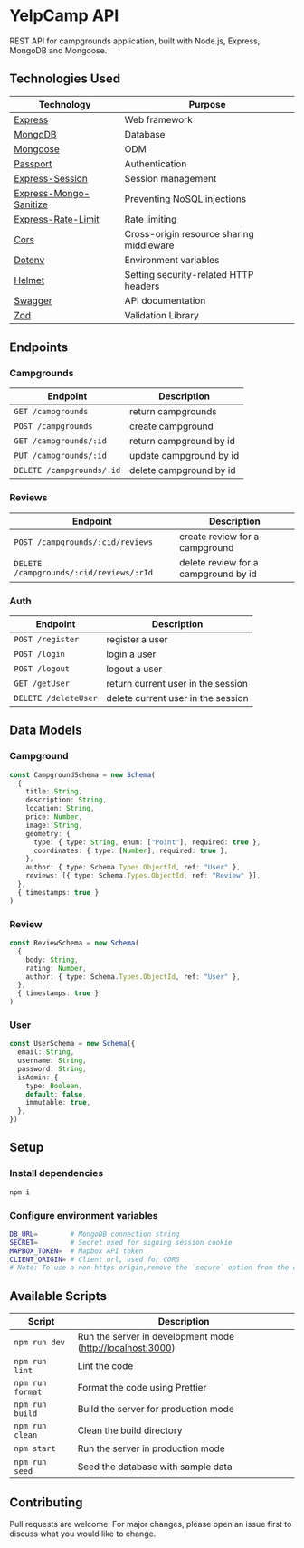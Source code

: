 # YelpCamp API

REST API for campgrounds application, built with Node.js, Express, MongoDB and Mongoose.

## Technologies Used

| Technology                                                                     | Purpose                                  |
| ------------------------------------------------------------------------------ | ---------------------------------------- |
| [Express](http://expressjs.com/)                                               | Web framework                            |
| [MongoDB](https://mongodb.com/)                                                | Database                                 |
| [Mongoose](https://mongoosejs.com/)                                            | ODM                                      |
| [Passport](http://passportjs.org/)                                             | Authentication                           |
| [Express-Session](https://npmjs.com/package/express-session)                   | Session management                       |
| [Express-Mongo-Sanitize](https://www.npmjs.com/package/express-mongo-sanitize) | Preventing NoSQL injections              |
| [Express-Rate-Limit](https://www.npmjs.com/package/express-rate-limit)         | Rate limiting                            |
| [Cors](https://npmjs.com/package/cors)                                         | Cross-origin resource sharing middleware |
| [Dotenv](https://npmjs.com/package/dotenv)                                     | Environment variables                    |
| [Helmet](https://helmetjs.github.io/)                                          | Setting security-related HTTP headers    |
| [Swagger](https://swagger.io/)                                                 | API documentation                        |
| [Zod](https://zod.dev/)                                                        | Validation Library                       |

## Endpoints

### Campgrounds

| Endpoint                  | Description             |
| ------------------------- | ----------------------- |
| `GET /campgrounds`        | return campgrounds      |
| `POST /campgrounds`       | create campground       |
| `GET /campgrounds/:id`    | return campground by id |
| `PUT /campgrounds/:id`    | update campground by id |
| `DELETE /campgrounds/:id` | delete campground by id |

### Reviews

| Endpoint                                | Description                          |
| --------------------------------------- | ------------------------------------ |
| `POST /campgrounds/:cid/reviews`        | create review for a campground       |
| `DELETE /campgrounds/:cid/reviews/:rId` | delete review for a campground by id |

### Auth

| Endpoint             | Description                        |
| -------------------- | ---------------------------------- |
| `POST /register`     | register a user                    |
| `POST /login`        | login a user                       |
| `POST /logout`       | logout a user                      |
| `GET /getUser`       | return current user in the session |
| `DELETE /deleteUser` | delete current user in the session |

## Data Models

### Campground

```ts
const CampgroundSchema = new Schema(
  {
    title: String,
    description: String,
    location: String,
    price: Number,
    image: String,
    geometry: {
      type: { type: String, enum: ["Point"], required: true },
      coordinates: { type: [Number], required: true },
    },
    author: { type: Schema.Types.ObjectId, ref: "User" },
    reviews: [{ type: Schema.Types.ObjectId, ref: "Review" }],
  },
  { timestamps: true }
)
```

### Review

```ts
const ReviewSchema = new Schema(
  {
    body: String,
    rating: Number,
    author: { type: Schema.Types.ObjectId, ref: "User" },
  },
  { timestamps: true }
)
```

### User

```ts
const UserSchema = new Schema({
  email: String,
  username: String,
  password: String,
  isAdmin: {
    type: Boolean,
    default: false,
    immutable: true,
  },
})
```

## Setup

### Install dependencies

```bash
npm i
```

### Configure environment variables

```bash
DB_URL=        # MongoDB connection string
SECRET=        # Secret used for signing session cookie
MAPBOX_TOKEN=  # Mapbox API token
CLIENT_ORIGIN= # Client url, used for CORS
# Note: To use a non-https origin,remove the `secure` option from the cookie session
```

## Available Scripts

| Script           | Description                                                  |
| ---------------- | ------------------------------------------------------------ |
| `npm run dev`    | Run the server in development mode (<http://localhost:3000>) |
| `npm run lint`   | Lint the code                                                |
| `npm run format` | Format the code using Prettier                               |
| `npm run build`  | Build the server for production mode                         |
| `npm run clean`  | Clean the build directory                                    |
| `npm start`      | Run the server in production mode                            |
| `npm run seed`   | Seed the database with sample data                           |

## Contributing

Pull requests are welcome. For major changes, please open an issue first to discuss what you would like to change.
